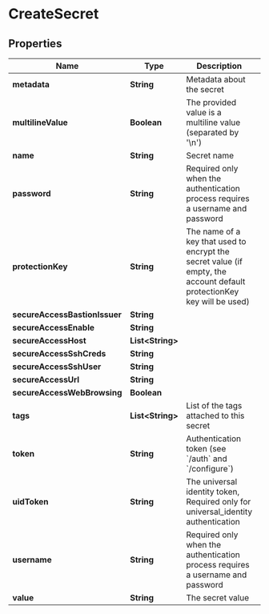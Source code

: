 

# CreateSecret

## Properties

Name | Type | Description | Notes
------------ | ------------- | ------------- | -------------
**metadata** | **String** | Metadata about the secret |  [optional]
**multilineValue** | **Boolean** | The provided value is a multiline value (separated by &#39;\\n&#39;) |  [optional]
**name** | **String** | Secret name | 
**password** | **String** | Required only when the authentication process requires a username and password |  [optional]
**protectionKey** | **String** | The name of a key that used to encrypt the secret value (if empty, the account default protectionKey key will be used) |  [optional]
**secureAccessBastionIssuer** | **String** |  |  [optional]
**secureAccessEnable** | **String** |  |  [optional]
**secureAccessHost** | **List&lt;String&gt;** |  |  [optional]
**secureAccessSshCreds** | **String** |  |  [optional]
**secureAccessSshUser** | **String** |  |  [optional]
**secureAccessUrl** | **String** |  |  [optional]
**secureAccessWebBrowsing** | **Boolean** |  |  [optional]
**tags** | **List&lt;String&gt;** | List of the tags attached to this secret |  [optional]
**token** | **String** | Authentication token (see &#x60;/auth&#x60; and &#x60;/configure&#x60;) |  [optional]
**uidToken** | **String** | The universal identity token, Required only for universal_identity authentication |  [optional]
**username** | **String** | Required only when the authentication process requires a username and password |  [optional]
**value** | **String** | The secret value | 



